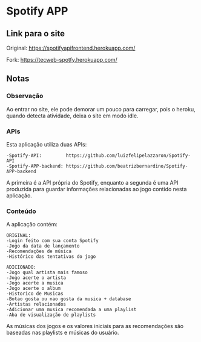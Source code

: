 # Spotify APP

## Link para o site

Original: https://spotifyapifrontend.herokuapp.com/

Fork: https://tecweb-spotfy.herokuapp.com/

## Notas

### Observação

Ao entrar no site, ele pode demorar um pouco para carregar, pois o heroku, quando detecta atividade, deixa o site em modo idle.

### APIs

Esta aplicação utiliza duas APIs:

    -Spotify-API:         https://github.com/luizfelipelazzaron/Spotify-API
    -Spotify-APP-backend: https://github.com/beatrizbernardino/Spotify-APP-backend

A primeira é a API própria do Spotify, enquanto a segunda é uma API produzida para guardar informações relacionadas ao jogo contido nesta aplicação.

### Conteúdo

A aplicação contém:

    ORIGINAL:
    -Login feito com sua conta Spotify
    -Jogo da data de lançamento
    -Recomendações de música
    -Histórico das tentativas do jogo
    
    ADICIONADO:
    -Jogo qual artista mais famoso
    -Jogo acerte o artista
    -Jogo acerte a musica
    -Jogo acerte o album
    -Historico de Musicas
    -Botao gosta ou nao gosta da musica + database
    -Artistas relacionados
    -Adicionar uma musica recomendada a uma playlist
    -Aba de visualização de playlists

As músicas dos jogos e os valores iniciais para as recomendações são baseadas nas playlists e músicas do usuário.
